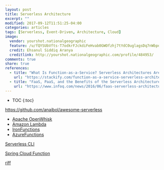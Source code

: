```yaml
---
layout: post
title: Serverless Architecture
excerpt: ""
modified: 2017-09-12T11:51:25-04:00
categories: articles
tags: [Serverless, Event-Driven, Architecture, Cloud]
image:
  vendor: yourshot.nationalgeographic
  feature: /u/fQYSUbVfts-T7odkrFJckdiFeHvab0GWOfzhj7tYdC0uglagsDq7nWbpdKTjiox0o7fPPvA6y-PfYPLwaHQRZ7mJJ_aHFcuCzBCNl9Be1yC5aZX4-QbjFR2jBTCdlbZaMa4zyTNeRTR5YYRjY5ASejoZPMKF0fOh2h7gpAxezl2d020voxKk-eBhX4_aEYqd_XxTpw2N1mteL0T189McdQnB2Ck/
  credit: Ehsanul Siddiq Aranya
  creditlink: http://yourshot.nationalgeographic.com/profile/484953/
comments: true
share: true
references:
  - title: "What Is Function-as-a-Service? Serverless Architectures Are Here!"
    url: "https://stackify.com/function-as-a-service-serverless-architecture/"
  - title: "FaaS, PaaS, and the Benefits of the Serverless Architecture"
    url: "https://www.infoq.com/news/2016/06/faas-serverless-architecture"
---
```


* TOC
{:toc}

https://github.com/anaibol/awesome-serverless


* [Apache OpenWhisk][openwhisk]
* [Amazon Lambda][aws-lambda]
* [IronFunctions][iron-functions]
* [AzureFunctions][azure-functions]

[Serverless CLI][serverless/serverless]

[Spring Cloud Function][spring-cloud-function]

[riff][projectriff]





[openwhisk]:https://openwhisk.apache.org/
[iron-functions]:https://open.iron.io/
[azure-functions]:https://azure.microsoft.com/en-us/services/functions/
[aws-lambda]:https://aws.amazon.com/lambda/
[serverless/serverless]:https://github.com/serverless/serverless
[spring-cloud-function]:https://cloud.spring.io/spring-cloud-function/
[projectriff]:https://projectriff.io/
